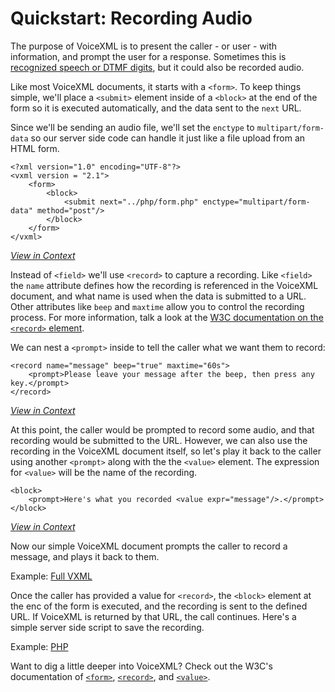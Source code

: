 # Quickstart: Recording Audio

The purpose of VoiceXML is to present the caller - or user - with information, and prompt the user for a response. 
Sometimes this is [recognized speech or DTMF digits][input], but it could also be recorded audio. 

Like most VoiceXML documents, it starts with a `<form>`. To keep things simple, we'll place a `<submit>` element 
inside of a `<block>` at the end of the form so it is executed automatically, and the data sent to the `next` URL.

Since we'll be sending an audio file, we'll set the `enctype` to `multipart/form-data` so our server side code can 
handle it just like a file upload from an HTML form.

    <?xml version="1.0" encoding="UTF-8"?>
    <vxml version = "2.1">
        <form>
            <block>
                <submit next="../php/form.php" enctype="multipart/form-data" method="post"/>
            </block>
        </form>
    </vxml>

[*View in Context*](./vxml/form.vxml#L10-L12)

Instead of `<field>` we'll use `<record>` to capture a recording. Like `<field>` the `name` attribute defines how the
recording is referenced in the VoiceXML document, and what name is used when the data is submitted to a URL. Other 
attributes like `beep` and `maxtime` allow you to control the recording process. For more information, talk a look at 
the [W3C documentation on the `<record>` element][record].
 
We can nest a `<prompt>` inside to tell the caller what we want them to record:

    <record name="message" beep="true" maxtime="60s">
        <prompt>Please leave your message after the beep, then press any key.</prompt>
    </record>        

[*View in Context*](./vxml/form.vxml#L4-L6)

At this point, the caller would be prompted to record some audio, and that recording would be submitted to the URL.
However, we can also use the recording in the VoiceXML document itself, so let's play it back to the caller using 
another `<prompt>` along with the the `<value>` element. The expression for `<value>` will be the name of the recording. 

    <block>
        <prompt>Here's what you recorded <value expr="message"/>.</prompt>
    </block>

[*View in Context*](./vxml/form.vxml#L7-L9)

Now our simple VoiceXML document prompts the caller to record a message, and plays it back to them.

Example: [Full VXML](./vxml/form.vxml)

Once the caller has provided a value for `<record>`, the `<block>` element at the enc of the form is  executed, and the 
recording is sent to the defined URL. If VoiceXML is returned by that URL, the call continues. Here's a simple server
side script to save the recording.

Example: [PHP](./php/form.php)

Want to dig a little deeper into VoiceXML? Check out the W3C's documentation of [`<form>`][form], [`<record>`][record], 
and [`<value>`][value]. 

[input]: ../input
[form]: http://www.w3.org/TR/voicexml20/#dml2.1
[record]: http://www.w3.org/TR/voicexml20/#dml2.3.6
[value]: http://www.w3.org/TR/voicexml20/#dml4.1.4